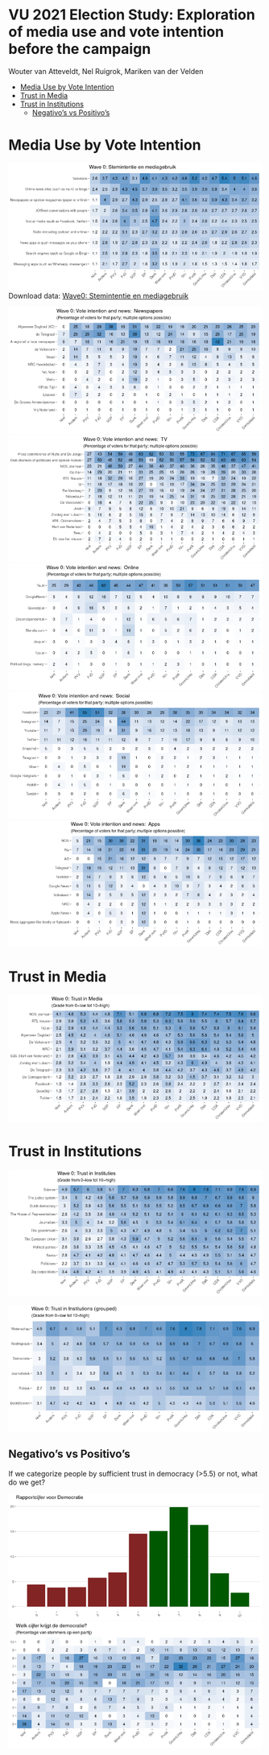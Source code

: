 VU 2021 Election Study: Exploration of media use and vote intention
before the campaign
================
Wouter van Atteveldt, Nel Ruigrok, Mariken van der Velden

  - [Media Use by Vote Intention](#media-use-by-vote-intention)
  - [Trust in Media](#trust-in-media)
  - [Trust in Institutions](#trust-in-institutions)
      - [Negativo’s vs Positivo’s](#negativos-vs-positivos)

# Media Use by Vote Intention

![](figures/wave0-media-party-1.png)<!-- -->Download data: [Wave0:
Stemintentie en
mediagebruik](figures/Wave0_Stemintentie_en_mediagebruik.csv)

![](figures/wave0-media-party-specific-1.png)<!-- -->![](figures/wave0-media-party-specific-2.png)<!-- -->![](figures/wave0-media-party-specific-3.png)<!-- -->![](figures/wave0-media-party-specific-4.png)<!-- -->![](figures/wave0-media-party-specific-5.png)<!-- -->

# Trust in Media

![](figures/wave0-trust-media-1.png)<!-- -->

# Trust in Institutions

![](figures/wave0-trust-institution-1.png)<!-- -->

![](figures/wave0-trust-group-1.png)<!-- -->

## Negativo’s vs Positivo’s

If we categorize people by sufficient trust in democracy (\>5.5) or not,
what do we get?

![](figures/wave0-democracy-1.png)<!-- -->![](figures/wave0-democracy-2.png)<!-- -->
